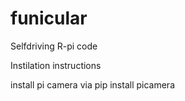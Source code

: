 # funicular
Selfdriving R-pi code





Instilation instructions

install pi camera via
pip install picamera
